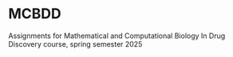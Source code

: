 # MCBDD
Assignments for Mathematical and Computational Biology In Drug Discovery course, spring semester 2025
